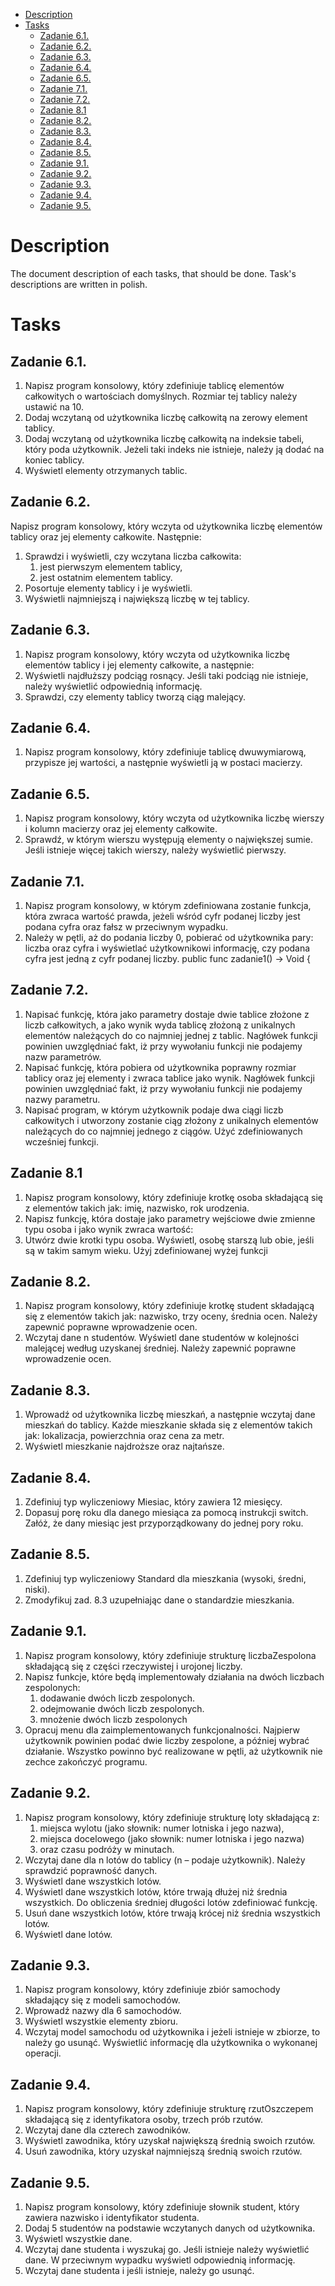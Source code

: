 <!-- TOC -->
* [Description](#description)
* [Tasks](#tasks)
  * [Zadanie 6.1.](#zadanie-61)
  * [Zadanie 6.2.](#zadanie-62)
  * [Zadanie 6.3.](#zadanie-63-)
  * [Zadanie 6.4.](#zadanie-64)
  * [Zadanie 6.5.](#zadanie-65)
  * [Zadanie 7.1.](#zadanie-71)
  * [Zadanie 7.2.](#zadanie-72)
  * [Zadanie 8.1](#zadanie-81)
  * [Zadanie 8.2.](#zadanie-82)
  * [Zadanie 8.3.](#zadanie-83)
  * [Zadanie 8.4.](#zadanie-84)
  * [Zadanie 8.5.](#zadanie-85)
  * [Zadanie 9.1.](#zadanie-91)
  * [Zadanie 9.2.](#zadanie-92)
  * [Zadanie 9.3.](#zadanie-93)
  * [Zadanie 9.4.](#zadanie-94)
  * [Zadanie 9.5.](#zadanie-95)
<!-- TOC -->

# Description
The document description of each tasks, that should be done. Task's descriptions are written in polish.

# Tasks
## Zadanie 6.1.
1. Napisz program konsolowy, który zdefiniuje tablicę elementów całkowitych o wartościach domyślnych. Rozmiar tej tablicy należy ustawić na 10.
2. Dodaj wczytaną od użytkownika liczbę całkowitą na zerowy element tablicy.
3. Dodaj wczytaną od użytkownika liczbę całkowitą na indeksie tabeli, który poda użytkownik. Jeżeli taki indeks nie istnieje, należy ją dodać na koniec tablicy.
4. Wyświetl elementy otrzymanych tablic.

## Zadanie 6.2.
Napisz program konsolowy, który wczyta od użytkownika liczbę elementów tablicy oraz jej elementy całkowite. Następnie:
1. Sprawdzi i wyświetli, czy wczytana liczba całkowita:
   1. jest pierwszym elementem tablicy, 
   2. jest ostatnim elementem tablicy.
2. Posortuje elementy tablicy i je wyświetli.
3. Wyświetli najmniejszą i największą liczbę w tej tablicy.

## Zadanie 6.3. 
1. Napisz program konsolowy, który wczyta od użytkownika liczbę elementów tablicy i jej elementy całkowite, a następnie:
2. Wyświetli najdłuższy podciąg rosnący. Jeśli taki podciąg nie istnieje, należy wyświetlić odpowiednią informację.
3. Sprawdzi, czy elementy tablicy tworzą ciąg malejący.

## Zadanie 6.4.
1. Napisz program konsolowy, który zdefiniuje tablicę dwuwymiarową, przypisze jej wartości, a następnie wyświetli ją w postaci macierzy.

## Zadanie 6.5.
1. Napisz program konsolowy, który wczyta od użytkownika liczbę wierszy i kolumn macierzy oraz jej elementy całkowite.
2. Sprawdź, w którym wierszu występują elementy o największej sumie. Jeśli istnieje więcej takich wierszy, należy wyświetlić pierwszy.

## Zadanie 7.1.
1. Napisz program konsolowy, w którym zdefiniowana zostanie funkcja, która zwraca wartość prawda, jeżeli wśród cyfr podanej liczby jest podana cyfra oraz fałsz w przeciwnym wypadku.
2. Należy w pętli, aż do podania liczby 0, pobierać od użytkownika pary: liczba oraz cyfra i wyświetlać użytkownikowi informację, czy podana cyfra jest jedną z cyfr podanej liczby.    public func zadanie1() -> Void {

## Zadanie 7.2.
1. Napisać funkcję, która jako parametry dostaje dwie tablice złożone z liczb całkowitych, a jako wynik wyda tablicę złożoną z unikalnych elementów należących do co najmniej jednej z tablic. Nagłówek funkcji powinien uwzględniać fakt, iż przy wywołaniu funkcji nie podajemy nazw parametrów.
2. Napisać funkcję, która pobiera od użytkownika poprawny rozmiar tablicy oraz jej elementy i zwraca tablice jako wynik. Nagłówek funkcji powinien uwzględniać fakt, iż przy wywołaniu funkcji nie podajemy nazwy parametru.
3. Napisać program, w którym użytkownik podaje dwa ciągi liczb całkowitych i utworzony zostanie ciąg złożony z unikalnych elementów należących do co najmniej jednego z ciągów. Użyć zdefiniowanych wcześniej funkcji.

## Zadanie 8.1
1. Napisz program konsolowy, który zdefiniuje krotkę osoba składającą się z elementów takich jak: imię, nazwisko, rok urodzenia.
2. Napisz funkcję, która dostaje jako parametry wejściowe dwie zmienne typu osoba i jako wynik zwraca wartość:
3. Utwórz dwie krotki typu osoba. Wyświetl, osobę starszą lub obie, jeśli są w takim samym wieku. Użyj zdefiniowanej wyżej funkcji

## Zadanie 8.2.
1. Napisz program konsolowy, który zdefiniuje krotkę student składającą się z elementów takich jak: nazwisko, trzy oceny, średnia ocen. Należy zapewnić poprawne wprowadzenie ocen.
2. Wczytaj dane n studentów. Wyświetl dane studentów w kolejności malejącej według uzyskanej średniej. Należy zapewnić poprawne wprowadzenie ocen.

## Zadanie 8.3.
1. Wprowadź od użytkownika liczbę mieszkań, a następnie wczytaj dane mieszkań do tablicy. Każde mieszkanie składa się z elementów takich jak: lokalizacja, powierzchnia oraz cena za metr.
2. Wyświetl mieszkanie najdroższe oraz najtańsze.

## Zadanie 8.4.
1. Zdefiniuj typ wyliczeniowy Miesiac, który zawiera 12 miesięcy.
2. Dopasuj porę roku dla danego miesiąca za pomocą instrukcji switch. Załóż, że dany miesiąc jest przyporządkowany do jednej pory roku.

## Zadanie 8.5.
1. Zdefiniuj typ wyliczeniowy Standard dla mieszkania (wysoki, średni, niski).
2. Zmodyfikuj zad. 8.3 uzupełniając dane o standardzie mieszkania.    

## Zadanie 9.1.
1. Napisz program konsolowy, który zdefiniuje strukturę liczbaZespolona składającą się z części rzeczywistej i urojonej liczby.
2. Napisz funkcje, które będą implementowały działania na dwóch liczbach zespolonych:
   1. dodawanie dwóch liczb zespolonych. 
   2. odejmowanie dwóch liczb zespolonych. 
   3. mnożenie dwóch liczb zespolonych
3. Opracuj menu dla zaimplementowanych funkcjonalności. Najpierw użytkownik powinien podać dwie liczby zespolone, a później wybrać działanie. Wszystko powinno być realizowane w pętli, aż użytkownik nie zechce zakończyć programu.

## Zadanie 9.2.
1. Napisz program konsolowy, który zdefiniuje strukturę loty składającą z: 
   1. miejsca wylotu (jako słownik: numer lotniska i jego nazwa),
   2. miejsca docelowego (jako słownik: numer lotniska i jego nazwa)
   3. oraz czasu podróży w minutach.
2. Wczytaj dane dla n lotów do tablicy (n – podaje użytkownik). Należy sprawdzić poprawność danych.
3. Wyświetl dane wszystkich lotów.
4. Wyświetl dane wszystkich lotów, które trwają dłużej niż średnia wszystkich. Do obliczenia średniej długości lotów zdefiniować funkcję.
5. Usuń dane wszystkich lotów, które trwają krócej niż średnia wszystkich lotów.
6. Wyświetl dane lotów.

## Zadanie 9.3.
1. Napisz program konsolowy, który zdefiniuje zbiór samochody składający się z modeli samochodów.
2. Wprowadź nazwy dla 6 samochodów.
3. Wyświetl wszystkie elementy zbioru.
4. Wczytaj model samochodu od użytkownika i jeżeli istnieje w zbiorze, to należy go usunąć. Wyświetlić informację dla użytkownika o wykonanej operacji.

## Zadanie 9.4.
1. Napisz program konsolowy, który zdefiniuje strukturę rzutOszczepem składającą się z identyfikatora osoby, trzech prób rzutów.
2. Wczytaj dane dla czterech zawodników.
3. Wyświetl zawodnika, który uzyskał największą średnią swoich rzutów.
4. Usuń zawodnika, który uzyskał najmniejszą średnią swoich rzutów.

## Zadanie 9.5.
1. Napisz program konsolowy, który zdefiniuje słownik student, który zawiera nazwisko i identyfikator studenta.
2. Dodaj 5 studentów na podstawie wczytanych danych od użytkownika.
3. Wyświetl wszystkie dane.
4. Wczytaj dane studenta i wyszukaj go. Jeśli istnieje należy wyświetlić dane. W przeciwnym wypadku wyświetl odpowiednią informację.
5. Wczytaj dane studenta i jeśli istnieje, należy go usunąć.
